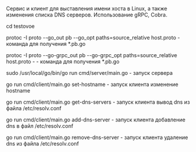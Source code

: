 Сервис и клиент для выставления имени хоста в Linux, а также изменения списка DNS серверов. Использование gRPC, Cobra.


cd testovoe

protoc -I proto --go_out pb --go_opt paths=source_relative host.proto - команда для получения *.pb.go
    
protoc -I proto --go-grpc_out pb --go-grpc_opt paths=source_relative host.proto - - команда для получения *.pb.go
    

sudo /usr/local/go/bin/go run cmd/server/main.go - запуск сервера

go run cmd/client/main.go set-hostname <name> - запуск клиента изменение hostname

go run cmd/client/main.go get-dns-servers - запуск клиента вывод dns из файла /etc/resolv.conf

go run cmd/client/main.go add-dns-server <dns> - запуск клиента добавление dns в файл /etc/resolv.conf

go run cmd/client/main.go remove-dns-server <dns> - запуск клиента удаление dns из файла /etc/resolv.conf
